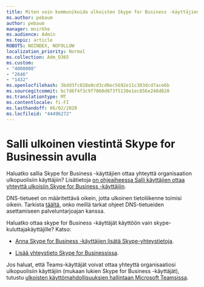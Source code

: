 ```yaml
---
title: Miten voin kommunikoida ulkoisten Skype for Business -käyttäjien kanssa
ms.author: pebaum
author: pebaum
manager: mnirkhe
ms.audience: Admin
ms.topic: article
ROBOTS: NOINDEX, NOFOLLOW
localization_priority: Normal
ms.collection: Adm_O365
ms.custom:
- "4000008"
- "2646"
- "1432"
ms.openlocfilehash: 3bdd3fc028e0cd3cd6ec5692e11c303dcd7ace6b
ms.sourcegitcommit: bc7d6f4f3c9f7060d073f5130e1ec856e248d020
ms.translationtype: MT
ms.contentlocale: fi-FI
ms.lasthandoff: 06/02/2020
ms.locfileid: "44496272"
---
```

# <a name="allow-external-communications-with-skype-for-business"></a>Salli ulkoinen viestintä Skype for Businessin avulla 

Haluatko sallia Skype for Business -käyttäjien ottaa yhteyttä organisaation ulkopuolisiin käyttäjiin? Lisätietoja [on ohjeaiheessa Salli käyttäjien ottaa yhteyttä ulkoisiin Skype for Business -käyttäjiin](https://docs.microsoft.com/skypeforbusiness/set-up-skype-for-business-online/allow-users-to-contact-external-skype-for-business-users).

DNS-tietueet on määritettävä oikein, jotta ulkoinen tietoliikenne toimisi oikein. Tarkista [täältä,](https://docs.microsoft.com/microsoft-365/admin/get-help-with-domains/set-up-your-domain-host-specific-instructions) onko meillä tarkat ohjeet DNS-tietueiden asettamiseen palveluntarjoajan kanssa. 

Haluatko ottaa skype for Business -käyttäjät käyttöön vain skype-kuluttajakäyttäjille? Katso:

- [Anna Skype for Business -käyttäjien lisätä Skype-yhteystietoja](https://docs.microsoft.com/skypeforbusiness/set-up-skype-for-business-online/let-skype-for-business-users-add-skype-contacts). 

- [Lisää yhteystieto Skype for Businessissa](https://support.office.com/article/add-a-contact-in-skype-for-business-89338023-2adf-4f5c-90b6-f8b6f72fadd1).


Jos haluat, että Teams-käyttäjät voivat ottaa yhteyttä organisaatiosi ulkopuolisiin käyttäjiin (mukaan lukien Skype for Business -käyttäjät), tutustu [ulkoisten käyttömahdollisuuksien hallintaan Microsoft Teamsissa](https://docs.microsoft.com/microsoftteams/let-your-teams-users-communicate-with-other-people). 